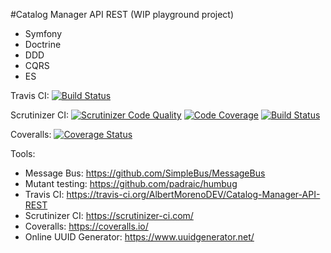 #Catalog Manager API REST (WIP playground project)

* Symfony
* Doctrine
* DDD
* CQRS
* ES

Travis CI:
[![Build Status](https://travis-ci.org/AlbertMorenoDEV/Catalog-Manager-API-REST.svg?branch=master)](https://travis-ci.org/AlbertMorenoDEV/Catalog-Manager-API-REST)

Scrutinizer CI:
[![Scrutinizer Code Quality](https://scrutinizer-ci.com/g/AlbertMorenoDEV/Catalog-Manager-API-REST/badges/quality-score.png?b=master)](https://scrutinizer-ci.com/g/AlbertMorenoDEV/Catalog-Manager-API-REST/?branch=master)
[![Code Coverage](https://scrutinizer-ci.com/g/AlbertMorenoDEV/Catalog-Manager-API-REST/badges/coverage.png?b=master)](https://scrutinizer-ci.com/g/AlbertMorenoDEV/Catalog-Manager-API-REST/?branch=master)
[![Build Status](https://scrutinizer-ci.com/g/AlbertMorenoDEV/Catalog-Manager-API-REST/badges/build.png?b=master)](https://scrutinizer-ci.com/g/AlbertMorenoDEV/Catalog-Manager-API-REST/build-status/master)

Coveralls:
[![Coverage Status](https://coveralls.io/repos/github/AlbertMorenoDEV/Catalog-Manager-API-REST/badge.svg?branch=master)](https://coveralls.io/github/AlbertMorenoDEV/Catalog-Manager-API-REST?branch=master)

Tools:
* Message Bus: https://github.com/SimpleBus/MessageBus
* Mutant testing: https://github.com/padraic/humbug
* Travis CI: https://travis-ci.org/AlbertMorenoDEV/Catalog-Manager-API-REST
* Scrutinizer CI: https://scrutinizer-ci.com/
* Coveralls: https://coveralls.io/
* Online UUID Generator: https://www.uuidgenerator.net/